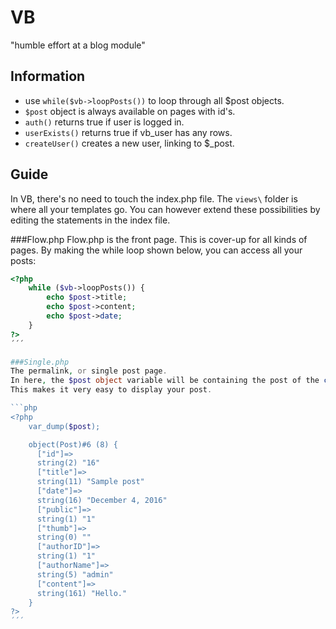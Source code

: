 # VB
"humble effort at a blog module"

## Information

- use ``while($vb->loopPosts())`` to loop through all $post objects.
- ``$post`` object is always available on pages with id's.
- ``auth()`` returns true if user is logged in.
- ``userExists()`` returns true if vb_user has any rows.
- ``createUser()`` creates a new user, linking to $_post.

## Guide
In VB, there's no need to touch the index.php file. The ``views\`` folder is where all your templates go. You can however extend these possibilities by editing the statements in the index file. 

###Flow.php
Flow.php is the front page. This is cover-up for all kinds of pages.
By making the while loop shown below, you can access all your posts:
```php
<?php
    while ($vb->loopPosts()) {
        echo $post->title;
        echo $post->content;
        echo $post->date;
    }
?>
´´´

###Single.php
The permalink, or single post page.
In here, the $post object variable will be containing the post of the current GET-id.
This makes it very easy to display your post.

```php
<?php
    var_dump($post);

    object(Post)#6 (8) {
      ["id"]=>
      string(2) "16"
      ["title"]=>
      string(11) "Sample post"
      ["date"]=>
      string(16) "December 4, 2016"
      ["public"]=>
      string(1) "1"
      ["thumb"]=>
      string(0) ""
      ["authorID"]=>
      string(1) "1"
      ["authorName"]=>
      string(5) "admin"
      ["content"]=>
      string(161) "Hello."
    }
?>
´´´
